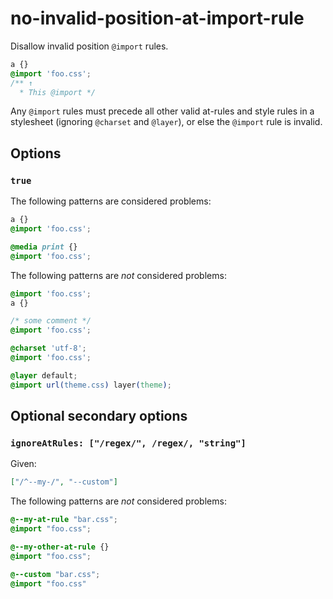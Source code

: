 # no-invalid-position-at-import-rule

Disallow invalid position `@import` rules.

<!-- prettier-ignore -->
```css
a {}
@import 'foo.css';
/** ↑
  * This @import */
```

Any `@import` rules must precede all other valid at-rules and style rules in a stylesheet (ignoring `@charset` and `@layer`), or else the `@import` rule is invalid.

## Options

### `true`

The following patterns are considered problems:

<!-- prettier-ignore -->
```css
a {}
@import 'foo.css';
```

<!-- prettier-ignore -->
```css
@media print {}
@import 'foo.css';
```

The following patterns are _not_ considered problems:

<!-- prettier-ignore -->
```css
@import 'foo.css';
a {}
```

<!-- prettier-ignore -->
```css
/* some comment */
@import 'foo.css';
```

<!-- prettier-ignore -->
```css
@charset 'utf-8';
@import 'foo.css';
```

<!-- prettier-ignore -->
```css
@layer default;
@import url(theme.css) layer(theme);
```

## Optional secondary options

### `ignoreAtRules: ["/regex/", /regex/, "string"]`

Given:

```json
["/^--my-/", "--custom"]
```

The following patterns are _not_ considered problems:

<!-- prettier-ignore -->
```css
@--my-at-rule "bar.css";
@import "foo.css";
```

<!-- prettier-ignore -->
```css
@--my-other-at-rule {}
@import "foo.css";
```

<!-- prettier-ignore -->
```css
@--custom "bar.css";
@import "foo.css"
```
